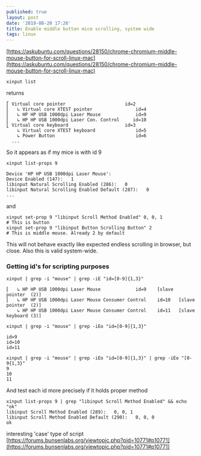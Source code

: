 ```yaml
---
published: true
layout: post
date: '2019-08-20 17:26'
title: Enable middle button mice scrolling, system wide
tags: linux 
---
```

[https://askubuntu.com/questions/28150/chrome-chromium-middle-mouse-button-for-scroll-linux-mac](https://askubuntu.com/questions/28150/chrome-chromium-middle-mouse-button-for-scroll-linux-mac)

    xinput list
    
returns

    ⎡ Virtual core pointer                    	id=2	
    ⎜   ↳ Virtual core XTEST pointer              	id=4	
    ⎜   ↳ HP HP USB 1000dpi Laser Mouse         	id=9	
    ⎜   ↳ HP HP USB 1000dpi Laser Con. Control     id=10
    ⎣ Virtual core keyboard                   	id=3	
        ↳ Virtual core XTEST keyboard             	id=5	
        ↳ Power Button                            	id=6	
      ...

So it appears as if my mice is with id 9

    xinput list-props 9
                                 
    Device 'HP HP USB 1000dpi Laser Mouse':
	Device Enabled (147):	1
	libinput Natural Scrolling Enabled (286):	0
	libinput Natural Scrolling Enabled Default (287):	0
    ...
    
and

    xinput set-prop 9 "libinput Scroll Method Enabled" 0, 0, 1
    # This is button
    xinput set-prop 9 "libinput Button Scrolling Button" 2
    # This is middle mouse. Already 2 by default

This will not behave exactly like expected endless scrolling in browser, but close. Also this is valid system-wide.

### Getting id's for scripting purposes

    xinput | grep -i "mouse" | grep -iE "id=[0-9]{1,3}" 
    
    ⎜   ↳ HP HP USB 1000dpi Laser Mouse           	id=9	[slave  pointer  (2)]
    ⎜   ↳ HP HP USB 1000dpi Laser Mouse Consumer Control	id=10	[slave  pointer  (2)]
        ↳ HP HP USB 1000dpi Laser Mouse Consumer Control	id=11	[slave  keyboard (3)]

    xinput | grep -i "mouse" | grep -iEo "id=[0-9]{1,3}" 
    
    id=9
    id=10
    id=11

    xinput | grep -i "mouse" | grep -iEo "id=[0-9]{1,3}" | grep -iEo "[0-9{1,3}"
    9
    10
    11
    
And test each id more precisely if it holds proper method

    xinput list-props 9 | grep "libinput Scroll Method Enabled" && echo "ok"
	libinput Scroll Method Enabled (289):	0, 0, 1
	libinput Scroll Method Enabled Default (290):	0, 0, 0
    ok

interesting 'case' type of script  
[https://forums.bunsenlabs.org/viewtopic.php?pid=10771#p10771](https://forums.bunsenlabs.org/viewtopic.php?pid=10771#p10771)
